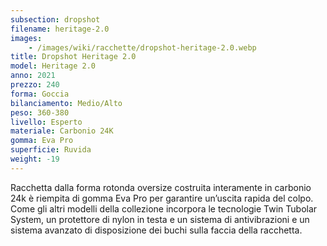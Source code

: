 ```yaml
---
subsection: dropshot
filename: heritage-2.0
images:
    - /images/wiki/racchette/dropshot-heritage-2.0.webp
title: Dropshot Heritage 2.0
model: Heritage 2.0
anno: 2021
prezzo: 240
forma: Goccia
bilanciamento: Medio/Alto
peso: 360-380
livello: Esperto
materiale: Carbonio 24K
gomma: Eva Pro
superficie: Ruvida
weight: -19
---
```

Racchetta dalla forma rotonda oversize costruita interamente in carbonio 24k è riempita di gomma Eva Pro per garantire un’uscita rapida del colpo. Come gli altri modelli della collezione incorpora le tecnologie Twin Tubolar System, un protettore di nylon in testa e un sistema di antivibrazioni e un sistema avanzato di disposizione dei buchi sulla faccia della racchetta.